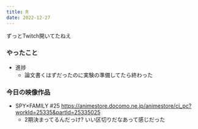 ```yaml
---
title: R
date: 2022-12-27
---
```


ずっとTwitch開いてたねえ

### やったこと
+ 進捗
  + 論文書くはずだったのに実験の準備してたら終わった

### 今日の映像作品
+ SPY×FAMILY #25 <https://animestore.docomo.ne.jp/animestore/ci_pc?workId=25335&partId=25335025>
  + 2期決まってるんだっけ? いい区切りだなあって感じだった
